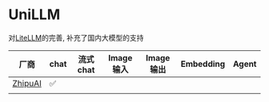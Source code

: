 # UniLLM

对[LiteLLM](https://github.com/BerriAI/litellm)的完善, 补充了国内大模型的支持

| 厂商     | chat | 流式chat | Image输入 | Image输出 | Embedding | Agent |
| -------- | ---- | -------- | --------- | --------- | --------- | ----- |
| [ZhipuAI](https://open.bigmodel.cn/dev/api#glm-4) | ✅   |          |           |           |           |       |
|          |      |          |           |           |           |       |
